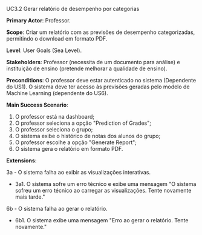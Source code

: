 UC3.2 Gerar relatório de desempenho por categorias

**Primary Actor**: Professor.

**Scope**: Criar um relatório com as previsões de desempenho categorizadas, permitindo o download em formato PDF.

**Level**: User Goals (Sea Level).

**Stakeholders**: Professor (necessita de um documento para análise) e instituição de ensino (pretende melhorar a qualidade de ensino).

**Preconditions**: O professor deve estar autenticado no sistema (Dependente do US1). O sistema deve ter acesso às previsões geradas pelo modelo de Machine Learning (dependente do US6). 

**Main Success Scenario**:
1. O professor está na dashboard;
2. O professor seleciona a opção "Prediction of Grades";
3. O professor seleciona o grupo;
4. O sistema exibe o histórico de notas dos alunos do grupo;
5. O professor escolhe a opção "Generate Report";
6. O sistema gera o relatório em formato PDF.

**Extensions**:

3a - O sistema falha ao exibir as visualizações interativas.
- 3a1. O sistema sofre um erro técnico e exibe uma mensagem "O sistema sofreu um erro técnico ao carregar as visualizações. Tente novamente mais tarde."

6b - O sistema falha ao gerar o relatório.
- 6b1. O sistema exibe uma mensagem "Erro ao gerar o relatório. Tente novamente."
